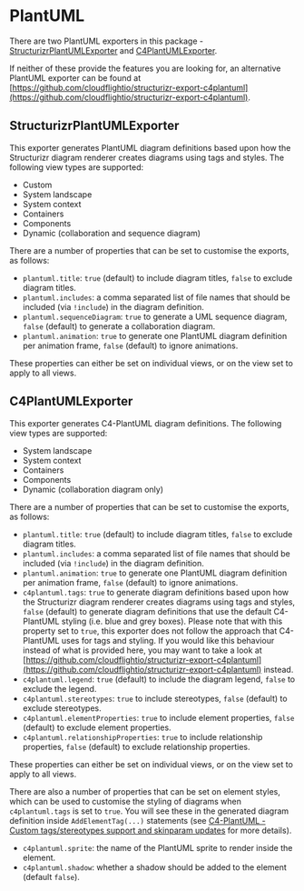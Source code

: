 # PlantUML

There are two PlantUML exporters in this package - [StructurizrPlantUMLExporter](StructurizrPlantUMLExporter.java) and [C4PlantUMLExporter](C4PlantUMLExporter.java).

If neither of these provide the features you are looking for, an alternative PlantUML exporter can be found at [https://github.com/cloudflightio/structurizr-export-c4plantuml](https://github.com/cloudflightio/structurizr-export-c4plantuml).

## StructurizrPlantUMLExporter

This exporter generates PlantUML diagram definitions based upon how the Structurizr diagram renderer
creates diagrams using tags and styles. The following view types are supported:

- Custom
- System landscape
- System context
- Containers
- Components
- Dynamic (collaboration and sequence diagram)

There are a number of properties that can be set to customise the exports, as follows:

- `plantuml.title`: `true` (default) to include diagram titles, `false` to exclude diagram titles.
- `plantuml.includes`: a comma separated list of file names that should be included (via `!include`) in the diagram definition.
- `plantuml.sequenceDiagram`: `true` to generate a UML sequence diagram, `false` (default) to generate a collaboration diagram.
- `plantuml.animation`: `true` to generate one PlantUML diagram definition per animation frame, `false` (default) to ignore animations.

These properties can either be set on individual views, or on the view set to apply to all views.

## C4PlantUMLExporter

This exporter generates C4-PlantUML diagram definitions. The following view types are supported:

- System landscape
- System context
- Containers
- Components
- Dynamic (collaboration diagram only)

There are a number of properties that can be set to customise the exports, as follows:

- `plantuml.title`: `true` (default) to include diagram titles, `false` to exclude diagram titles.
- `plantuml.includes`: a comma separated list of file names that should be included (via `!include`) in the diagram definition.
- `plantuml.animation`: `true` to generate one PlantUML diagram definition per animation frame, `false` (default) to ignore animations.
- `c4plantuml.tags`: `true` to generate diagram definitions based upon how the Structurizr diagram renderer creates diagrams using tags and styles, `false` (default) to generate diagram definitions that use the default C4-PlantUML styling (i.e. blue and grey boxes). Please note that with this property set to `true`, this exporter does not follow the approach that C4-PlantUML uses for tags and styling. If you would like this behaviour instead of what is provided here, you may want to take a look at [https://github.com/cloudflightio/structurizr-export-c4plantuml](https://github.com/cloudflightio/structurizr-export-c4plantuml) instead. 
- `c4plantuml.legend`: `true` (default) to include the diagram legend, `false` to exclude the legend.
- `c4plantuml.stereotypes`: `true` to include stereotypes, `false` (default) to exclude stereotypes.
- `c4plantuml.elementProperties`: `true` to include element properties, `false` (default) to exclude element properties.
- `c4plantuml.relationshipProperties`: `true` to include relationship properties, `false` (default) to exclude relationship properties.

These properties can either be set on individual views, or on the view set to apply to all views.

There are also a number of properties that can be set on element styles, which can be used to customise the styling of diagrams when
`c4plantuml.tags` is set to `true`. You will see these in the generated diagram definition inside `AddElementTag(...)` statements
(see [C4-PlantUML - Custom tags/stereotypes support and skinparam updates](https://github.com/plantuml-stdlib/C4-PlantUML/#custom-tagsstereotypes-support-and-skinparam-updates) for more details).

- `c4plantuml.sprite`: the name of the PlantUML sprite to render inside the element. 
- `c4plantuml.shadow`: whether a shadow should be added to the element (default `false`).